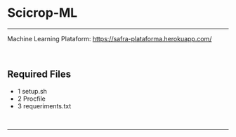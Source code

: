# Scicrop-ML
<hr>

Machine Learning Plataform: https://safra-plataforma.herokuapp.com/


<br>

## Required Files 
* 1 setup.sh
* 2 Procfile
* 3 requeriments.txt


<br>
<hr>
